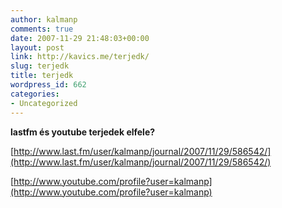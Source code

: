 ```yaml
---
author: kalmanp
comments: true
date: 2007-11-29 21:48:03+00:00
layout: post
link: http://kavics.me/terjedk/
slug: terjedk
title: terjedk
wordpress_id: 662
categories:
- Uncategorized
---
```



**lastfm és youtube terjedek elfele?**






[http://www.last.fm/user/kalmanp/journal/2007/11/29/586542/](http://www.last.fm/user/kalmanp/journal/2007/11/29/586542/)






[http://www.youtube.com/profile?user=kalmanp](http://www.youtube.com/profile?user=kalmanp)   


